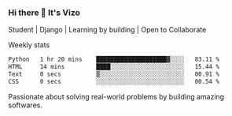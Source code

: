 ### Hi there 👋 It's Vizo

Student | Django | Learning by building | Open to Collaborate

Weekly stats
<!--START_SECTION:waka-->

```txt
Python   1 hr 20 mins    ████████████████████▓░░░░   83.11 %
HTML     14 mins         ████░░░░░░░░░░░░░░░░░░░░░   15.44 %
Text     0 secs          ▒░░░░░░░░░░░░░░░░░░░░░░░░   00.91 %
CSS      0 secs          ░░░░░░░░░░░░░░░░░░░░░░░░░   00.54 %
```

<!--END_SECTION:waka-->


Passionate about solving real-world problems by building amazing softwares.
